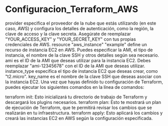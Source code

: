 # Configuracion_Terraform_AWS
provider especifica el proveedor de la nube que estás utilizando (en este caso, AWS) y configura los detalles de autenticación, como la región, la clave de acceso y la clave secreta. Asegúrate de reemplazar "YOUR_ACCESS_KEY" y "YOUR_SECRET_KEY" con tus propias credenciales de AWS.
resource "aws_instance" "example" define un recurso de instancia EC2 en AWS. Puedes especificar la AMI, el tipo de instancia, el nombre de la clave SSH y otros detalles según sea necesario.
ami es el ID de la AMI que deseas utilizar para la instancia EC2. Debes reemplazar "ami-12345678" con el ID de la AMI que deseas utilizar.
instance_type especifica el tipo de instancia EC2 que deseas crear, como "t2.micro".
key_name es el nombre de la clave SSH que deseas asociar con la instancia EC2.
Una vez que hayas definido tu configuración de Terraform, puedes ejecutar los siguientes comandos en la línea de comandos:

terraform init: Esto inicializará tu directorio de trabajo de Terraform y descargará los plugins necesarios.
terraform plan: Esto te mostrará un plan de ejecución de Terraform, que te permitirá revisar los cambios que se realizarán en tu infraestructura.
terraform apply: Esto aplicará los cambios y creará las instancias EC2 en AWS según la configuración especificada.

